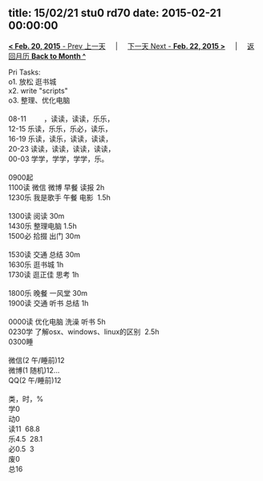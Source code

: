 title: 15/02/21 stu0 rd70
date: 2015-02-21 00:00:00
---
[**< Feb. 20, 2015** - Prev 上一天](/lifelogs/2015/02/d20.html) &nbsp; &nbsp; | &nbsp; &nbsp; [下一天 Next - **Feb. 22, 2015 >**](/lifelogs/2015/02/d22.html) &nbsp; &nbsp; |  &nbsp; &nbsp; [返回月历 **Back to Month ^**](/lifelogs/2015/02/index.html)
<br/><div>Pri Tasks:<br/>o1. 放松 逛书城</div><div>x2. write "scripts"</div><div>o3. 整理、优化电脑</div><div><div><br/></div>08-11         ，读读，读读，乐乐，<br/>12-15 乐读，乐乐，乐必，读乐，<br/>16-19 乐读，读乐，读读，读读，<br/>20-23 读读，读读，读读，读读，</div><div>00-03 学学，学学，学学，乐。<br/><div><br/></div>0900起<br/>1100读 微信 微博 早餐 读报 2h<br/>1230乐 我是歌手 午餐 电影  1.5h<div><br/></div>1300读 阅读 30m<br/>1430乐 整理电脑 1.5h<br/>1500必 拾掇 出门 30m<div><br/></div>1530读 交通 总结 30m<br/>1630乐 逛书城 1h<br/>1730读 逛正佳 思考 1h<div><br/></div>1800乐 晚餐 一风堂 30m<br/>1900读 交通 听书 总结 1h<div><br/></div>0000读 优化电脑 洗澡 听书 5h</div><div>0230学 了解osx、windows、linux的区别  2.5h</div><div>0300睡<br/><div><br/></div>微信(2 午/睡前)12<br/>微博(1 随机)12…<br/>QQ(2 午/睡前)12<div><br/></div>类，时，%<br/>学0<br/>动0<br/>读11  68.8<br/>乐4.5  28.1<br/>必0.5  3<br/>废0<br/>总16